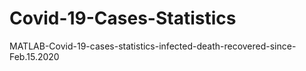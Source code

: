 # Covid-19-Cases-Statistics
 MATLAB-Covid-19-cases-statistics-infected-death-recovered-since-Feb.15.2020
